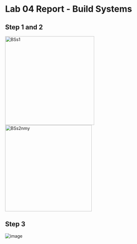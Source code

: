 # Lab 04 Report - Build Systems

## Step 1 and 2

<img width="290" alt="BSs1" src="https://user-images.githubusercontent.com/75342856/153725163-2bf8878b-9263-415c-8994-e20a72b0a3ee.PNG">
<img width="282" alt="BSs2nmy" src="https://user-images.githubusercontent.com/75342856/153725167-8842dd96-dff3-4332-84ad-03d5f5157415.PNG">

## Step 3

![image](https://user-images.githubusercontent.com/75342856/153725385-06b759a6-839e-4b74-bcbe-a6764f466eff.png)
